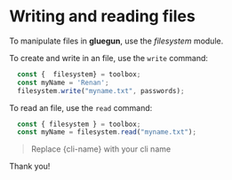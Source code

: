 # Writing and reading files

To manipulate files in **gluegun**, use the *filesystem* module.

To create and write in an file, use the `write` command:

```typescript
  const {  filesystem} = toolbox;
  const myName = 'Renan';
  filesystem.write("myname.txt", passwords);
```
To read an file, use the `read` command:

```typescript
  const { filesystem } = toolbox;
  const myName = filesystem.read("myname.txt");
```

> Replace {cli-name} with your cli name

Thank you!
